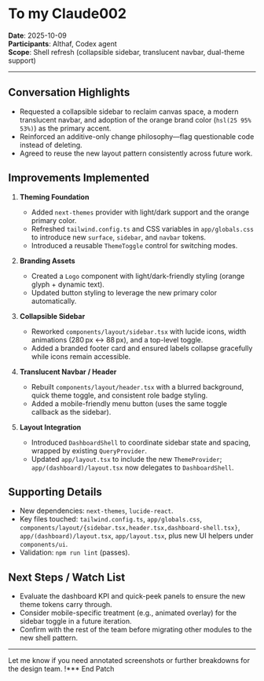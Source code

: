 # To my Claude002

**Date**: 2025-10-09  
**Participants**: Althaf, Codex agent  
**Scope**: Shell refresh (collapsible sidebar, translucent navbar, dual-theme support)

---

## Conversation Highlights
- Requested a collapsible sidebar to reclaim canvas space, a modern translucent navbar, and adoption of the orange brand color (`hsl(25 95% 53%)`) as the primary accent.
- Reinforced an additive-only change philosophy—flag questionable code instead of deleting.
- Agreed to reuse the new layout pattern consistently across future work.

## Improvements Implemented
1. **Theming Foundation**
   - Added `next-themes` provider with light/dark support and the orange primary color.
   - Refreshed `tailwind.config.ts` and CSS variables in `app/globals.css` to introduce new `surface`, `sidebar`, and `navbar` tokens.
   - Introduced a reusable `ThemeToggle` control for switching modes.

2. **Branding Assets**
   - Created a `Logo` component with light/dark-friendly styling (orange glyph + dynamic text).
   - Updated button styling to leverage the new primary color automatically.

3. **Collapsible Sidebar**
   - Reworked `components/layout/sidebar.tsx` with lucide icons, width animations (280 px ↔ 88 px), and a top-level toggle.
   - Added a branded footer card and ensured labels collapse gracefully while icons remain accessible.

4. **Translucent Navbar / Header**
   - Rebuilt `components/layout/header.tsx` with a blurred background, quick theme toggle, and consistent role badge styling.
   - Added a mobile-friendly menu button (uses the same toggle callback as the sidebar).

5. **Layout Integration**
   - Introduced `DashboardShell` to coordinate sidebar state and spacing, wrapped by existing `QueryProvider`.
   - Updated `app/layout.tsx` to include the new `ThemeProvider`; `app/(dashboard)/layout.tsx` now delegates to `DashboardShell`.

## Supporting Details
- New dependencies: `next-themes`, `lucide-react`.
- Key files touched: `tailwind.config.ts`, `app/globals.css`, `components/layout/{sidebar.tsx,header.tsx,dashboard-shell.tsx}`, `app/(dashboard)/layout.tsx`, `app/layout.tsx`, plus new UI helpers under `components/ui`.
- Validation: `npm run lint` (passes).

## Next Steps / Watch List
- Evaluate the dashboard KPI and quick-peek panels to ensure the new theme tokens carry through.
- Consider mobile-specific treatment (e.g., animated overlay) for the sidebar toggle in a future iteration.
- Confirm with the rest of the team before migrating other modules to the new shell pattern.

---

Let me know if you need annotated screenshots or further breakdowns for the design team. !*** End Patch
